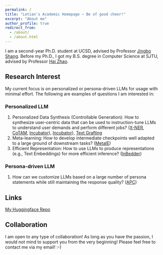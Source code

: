 ```yaml
---
permalink: /
title: "Letian's Academic Homepage ~ Be of good cheer!"
excerpt: "About me"
author_profile: true
redirect_from: 
  - /about/
  - /about.html
---
```


I am a second-year Ph.D. student at UCSD, advised by Professor [Jingbo Shang](https://shangjingbo1226.github.io/). Before my Ph.D., I got my B.S. degree in Computer Science at SJTU, advised by Professor [Hai Zhao](https://bcmi.sjtu.edu.cn/home/zhaohai/). 

Research Interest
------
My current focus is on personalized or persona-driven LLMs for usage with minimal effort. The following are examples of questions I am interested in:


### Personalized LLM

1. Personalized Data Synthesis (Controllable Generation): How to synthesize user-centric data that can be used to instruction-tune LLMs to understand user demands and perform different jobs? ([X-NER](https://aclanthology.org/2023.findings-emnlp.908/), [CoTAM](https://arxiv.org/abs/2307.07099), [Incubator](https://arxiv.org/abs/2404.10877)), [Incubator](https://arxiv.org/abs/2404.10877)), [Text Grafting](https://arxiv.org/abs/2406.11115)
2. Meta-learning: How to develop intermediate checkpoints well adapted to a large ground of downstream tasks? ([MetaIE](https://arxiv.org/abs/2404.00457))
3. Efficient Representation: How to use LLMs to produce representations (e.g., Text Embeddings) for more efficient inference? ([InBedder](https://arxiv.org/abs/2402.09642))

### Persona-driven LLM

1. How can we customize LLMs based on a large number of persona statements while still maintaining the response quality? ([APC](https://arxiv.org/abs/2405.07726))

Links
------
[My Huggingface Repo](https://huggingface.co/KomeijiForce)

Collaboration
------
I am open to any type of collaboration! As long as you have the passion, I would not mind to support you from the very beginning! Please feel free to contact me via my email! :-)
